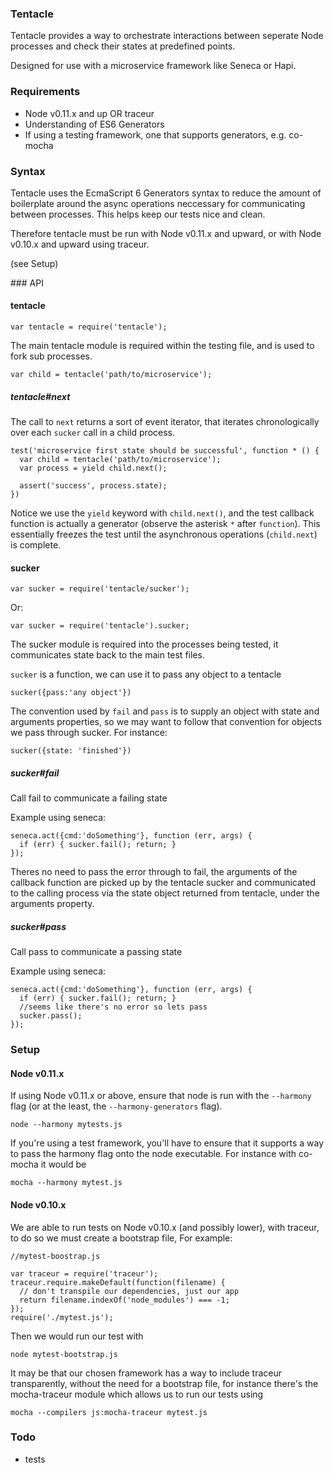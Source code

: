 ### Tentacle

Tentacle provides a way to orchestrate interactions between
seperate Node processes and check their states at predefined
points.

Designed for use with a microservice framework like Seneca
or Hapi.

### Requirements

* Node v0.11.x and up OR traceur
* Understanding of ES6 Generators
* If using a testing framework, one that supports generators,
  e.g. co-mocha


### Syntax

Tentacle uses the EcmaScript 6 Generators syntax to 
reduce the amount of boilerplate around the async 
operations neccessary for communicating between
processes. This helps keep our tests nice and clean.

Therefore tentacle must be run with Node v0.11.x
and upward, or with Node v0.10.x and upward using traceur.

(see Setup)

### API

#### tentacle

```
var tentacle = require('tentacle');
```

The main tentacle module is required within the testing file, 
and is used to fork sub processes. 

```
var child = tentacle('path/to/microservice');
```

##### tentacle#next
The call to `next` returns a sort of event iterator, 
that iterates chronologically over each `sucker` call 
in a child process.

```
test('microservice first state should be successful', function * () {
  var child = tentacle('path/to/microservice');
  var process = yield child.next();

  assert('success', process.state);	
})
```

Notice we use the `yield` keyword with `child.next()`, and the
test callback function is actually a generator (observe the asterisk `*`
after `function`). This essentially freezes the test until
the asynchronous operations (`child.next`) is complete.



#### sucker

```
var sucker = require('tentacle/sucker');
```
Or:

```
var sucker = require('tentacle').sucker;
```

The sucker module is required into the processes being
tested, it communicates state back to the main test files. 

`sucker` is a function, we can use it to pass any 
object to a tentacle

```
sucker({pass:'any object'})
```

The convention used by `fail` and `pass` is to
supply an object with state and arguments properties,
so we may want to follow that convention for objects
we pass through sucker. For instance:

```
sucker({state: 'finished'})
```


##### sucker#fail
Call fail to communicate a failing state

Example using seneca: 
```
seneca.act({cmd:'doSomething'}, function (err, args) {
  if (err) { sucker.fail(); return; }
});
```

Theres no need to pass the error through to fail,
the arguments of the callback function are 
picked up by the tentacle sucker and communicated
to the calling process via the state object returned
from tentacle, under the arguments property.


##### sucker#pass

Call pass to communicate a passing state

Example using seneca: 
```
seneca.act({cmd:'doSomething'}, function (err, args) {
  if (err) { sucker.fail(); return; }
  //seems like there's no error so lets pass
  sucker.pass();
});
```



### Setup

#### Node v0.11.x

If using Node v0.11.x or above, ensure that node is 
run with the `--harmony` flag (or at the least, 
the `--harmony-generators` flag).

```
node --harmony mytests.js
```

If you're using a test framework, you'll have to ensure
that it supports a way to pass the harmony flag onto
the node executable. For instance with co-mocha it would be

```
mocha --harmony mytest.js
```


#### Node v0.10.x
We are able to run tests on Node v0.10.x (and possibly lower),
with traceur, to do so we must create a bootstrap file,
For example:

```
//mytest-boostrap.js

var traceur = require('traceur');
traceur.require.makeDefault(function(filename) {
  // don't transpile our dependencies, just our app
  return filename.indexOf('node_modules') === -1;
});
require('./mytest.js');

```

Then we would run our test with

```
node mytest-bootstrap.js
```

It may be that our chosen framework has a way
to include traceur transparently, without the need
for a bootstrap file, for instance there's the
mocha-traceur module which allows us to run
our tests using

```
mocha --compilers js:mocha-traceur mytest.js
```





### Todo

  * tests